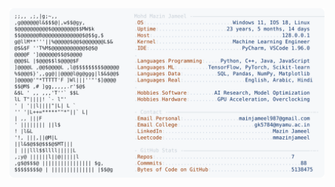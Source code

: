 <picture>
  <source srcset="https://raw.githubusercontent.com/mmazinjameel/mmazinjameel/main/dark_mode.svg?v=1745031107" media="(prefers-color-scheme: dark)">
  <img src="https://raw.githubusercontent.com/mmazinjameel/mmazinjameel/main/light_mode.svg?v=1745031107">
</picture>
